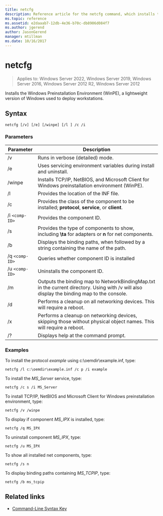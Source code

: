 ```yaml
---
title: netcfg
description: Reference article for the netcfg command, which installs the Windows Preinstallation Environment (WinPE), a lightweight version of Windows used to deploy workstations.
ms.topic: reference
ms.assetid: e2daaab7-12db-4e36-b70c-db8906d084f7
ms.author: jgerend
author: JasonGerend
manager: mtillman
ms.date: 10/16/2017
---
```


# netcfg

>Applies to: Windows Server 2022, Windows Server 2019, Windows Server 2016, Windows Server 2012 R2, Windows Server 2012

Installs the Windows Preinstallation Environment (WinPE), a lightweight version of Windows used to deploy workstations.

## Syntax

```
netcfg [/v] [/e] [/winpe] [/l ] /c /i
```

### Parameters

| Parameter | Description |
| --------- | ----------- |
| /v | Runs in verbose (detailed) mode. |
| /e | Uses servicing environment variables during install and uninstall. |
| /winpe | Installs TCP/IP, NetBIOS, and Microsoft Client for Windows preinstallation environment (WinPE). |
| /l | Provides the location of the INF file. |
| /c | Provides the class of the component to be installed; **protocol**, **service**, or **client**. |
| /i `<comp-ID>` | Provides the component ID. |
| /s | Provides the type of components to show, including **\ta** for adapters or **n** for net components. |
| /b | Displays the binding paths, when followed by a string containing the name of the path. |
| /q `<comp-ID>` | Queries whether component ID is installed |
| /u `<comp-ID>` | Uninstalls the component ID. |
| /m | Outputs the binding map to NetworkBindingMap.txt in the current directory. Using with /v will also display the binding map to the console. |
| /d | Performs a cleanup on all networking devices. This will require a reboot. |
| /x | Performs a cleanup on networking devices, skipping those without physical object names. This will require a reboot. |
| /? | Displays help at the command prompt. |

### Examples

To install the protocol *example* using c:\oemdir\example.inf, type:

```
netcfg /l c:\oemdir\example.inf /c p /i example
```

To install the *MS_Server* service, type:

```
netcfg /c s /i MS_Server
```

To install TCP/IP, NetBIOS and Microsoft Client for Windows preinstallation environment, type:

```
netcfg /v /winpe
```

To display if component *MS_IPX* is installed, type:

```
netcfg /q MS_IPX
```

To uninstall component *MS_IPX*, type:

```
netcfg /u MS_IPX
```

To show all installed net components, type:

```
netcfg /s n
```

To display binding paths containing *MS_TCPIP*, type:

```
netcfg /b ms_tcpip
```

## Related links

- [Command-Line Syntax Key](command-line-syntax-key.md)
